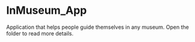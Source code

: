 # InMuseum_App
Application that helps people guide themselves in any museum.
Open the folder to read more details.
